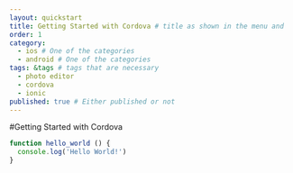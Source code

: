```yaml
---
layout: quickstart
title: Getting Started with Cordova # title as shown in the menu and 
order: 1
category: 
  - ios # One of the categories
  - android # One of the categories
tags: &tags # tags that are necessary
  - photo editor 
  - cordova
  - ionic
published: true # Either published or not 
---
```



#Getting Started with Cordova

```javascript 
function hello_world () {
  console.log('Hello World!')
}
```